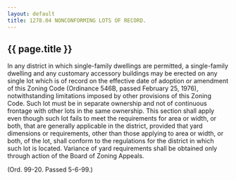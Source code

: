 ```yaml
---
layout: default 
title: 1278.04 NONCONFORMING LOTS OF RECORD.
---
```


{{ page.title }}
----------------

In any district in which single-family dwellings are permitted, a
single-family dwelling and any customary accessory buildings may be
erected on any single lot which is of record on the effective date of
adoption or amendment of this Zoning Code (Ordinance 546B, passed
February 25, 1976), notwithstanding limitations imposed by other
provisions of this Zoning Code. Such lot must be in separate ownership
and not of continuous frontage with other lots in the same ownership.
This section shall apply even though such lot fails to meet the
requirements for area or width, or both, that are generally applicable
in the district, provided that yard dimensions or requirements, other
than those applying to area or width, or both, of the lot, shall conform
to the regulations for the district in which such lot is located.
Variance of yard requirements shall be obtained only through action of
the Board of Zoning Appeals.

(Ord. 99-20. Passed 5-6-99.)
